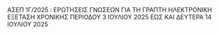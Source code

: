 ΑΣΕΠ
1Γ/2025 : ΕΡΩΤΗΣΕΙΣ ΓΝΩΣΕΩΝ ΓΙΑ ΤΗ ΓΡΑΠΤΗ ΗΛΕΚΤΡΟΝΙΚΗ ΕΞΕΤΑΣΗ ΧΡΟΝΙΚΗΣ ΠΕΡΙΟΔΟΥ 3 ΙΟΥΛΙΟΥ 2025 ΕΩΣ ΚΑΙ ΔΕΥΤΕΡΑ 14 ΙΟΥΛΙΟΥ 2025
